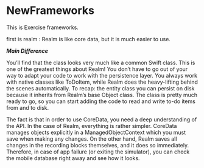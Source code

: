 # NewFrameworks

This is Exercise frameworks. 

first is realm : Realm is like core data, but it is much easier to use.

***Main Difference***

You’ll find that the class looks very much like a common Swift class.
This is one of the greatest things about Realm! You don’t have to go out of your way to adapt your code to work with the persistence layer. 
You always work with native classes like ToDoItem, while Realm does the heavy-lifting behind the scenes automatically. 
To recap:  the entity class you can persist on disk because it inherits from Realm’s base Object class.
The class is pretty much ready to go, so you can start adding the code to read and write to-do items from and to disk. 

The fact is that in order to use CoreData, you need a deep understanding of the API. In the case of Realm, everything is rather simpler.
CoreData manages objects explicitly in a ManagedObjectContext which you must save when making any changes.
On the other hand, Realm saves all changes in the recording blocks themselves, and it does so immediately. 
Therefore, in case of app failure (or exiting the simulator), you can check the mobile database right away and see how it looks.
